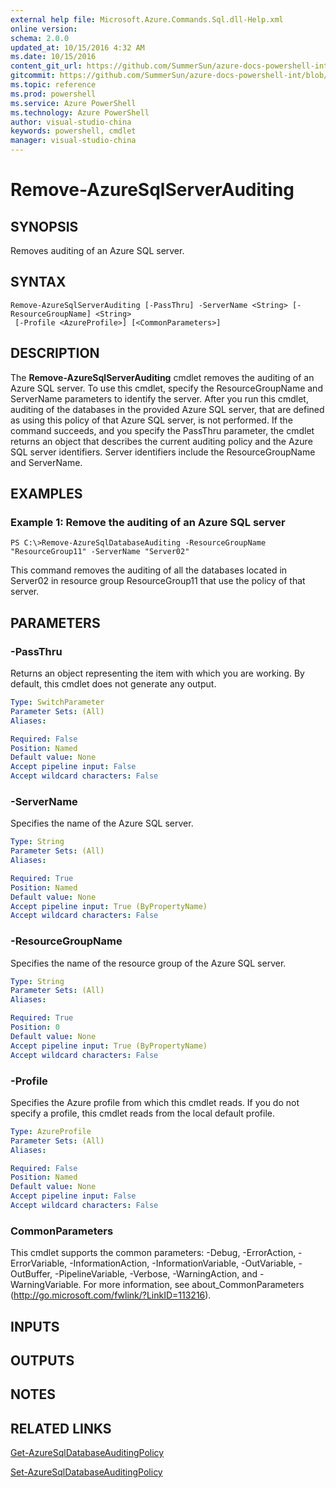 ```yaml
---
external help file: Microsoft.Azure.Commands.Sql.dll-Help.xml
online version: 
schema: 2.0.0
updated_at: 10/15/2016 4:32 AM
ms.date: 10/15/2016
content_git_url: https://github.com/SummerSun/azure-docs-powershell-int/blob/master/azureps-cmdlets-docs/ResourceManager/AzureRM.Sql/v0.9.8/CmdletMDs/Remove-AzureSqlServerAuditing.md
gitcommit: https://github.com/SummerSun/azure-docs-powershell-int/blob/1bfd8e268acfc1799ad3f17c5a982578f54443cf/azureps-cmdlets-docs/ResourceManager/AzureRM.Sql/v0.9.8/CmdletMDs/Remove-AzureSqlServerAuditing.md
ms.topic: reference
ms.prod: powershell
ms.service: Azure PowerShell
ms.technology: Azure PowerShell
author: visual-studio-china
keywords: powershell, cmdlet
manager: visual-studio-china
---
```


# Remove-AzureSqlServerAuditing

## SYNOPSIS
Removes auditing of an Azure SQL server.

## SYNTAX

```
Remove-AzureSqlServerAuditing [-PassThru] -ServerName <String> [-ResourceGroupName] <String>
 [-Profile <AzureProfile>] [<CommonParameters>]
```

## DESCRIPTION
The **Remove-AzureSqlServerAuditing** cmdlet removes the auditing of an Azure SQL server.
To use this cmdlet, specify the ResourceGroupName and ServerName parameters to identify the server.
After you run this cmdlet, auditing of the databases in the provided Azure SQL server, that are defined as using this policy of that Azure SQL server, is not performed.
If the command succeeds, and you specify the PassThru parameter, the cmdlet returns an object that describes the current auditing policy and the Azure SQL server identifiers.
Server identifiers include the ResourceGroupName and ServerName.

## EXAMPLES

### Example 1: Remove the auditing of an Azure SQL server
```
PS C:\>Remove-AzureSqlDatabaseAuditing -ResourceGroupName "ResourceGroup11" -ServerName "Server02"
```

This command removes the auditing of all the databases located in Server02 in resource group ResourceGroup11 that use the policy of that server.

## PARAMETERS

### -PassThru
Returns an object representing the item with which you are working.
By default, this cmdlet does not generate any output.

```yaml
Type: SwitchParameter
Parameter Sets: (All)
Aliases: 

Required: False
Position: Named
Default value: None
Accept pipeline input: False
Accept wildcard characters: False
```

### -ServerName
Specifies the name of the Azure SQL server.

```yaml
Type: String
Parameter Sets: (All)
Aliases: 

Required: True
Position: Named
Default value: None
Accept pipeline input: True (ByPropertyName)
Accept wildcard characters: False
```

### -ResourceGroupName
Specifies the name of the resource group of the Azure SQL server.

```yaml
Type: String
Parameter Sets: (All)
Aliases: 

Required: True
Position: 0
Default value: None
Accept pipeline input: True (ByPropertyName)
Accept wildcard characters: False
```

### -Profile
Specifies the Azure profile from which this cmdlet reads.
If you do not specify a profile, this cmdlet reads from the local default profile.

```yaml
Type: AzureProfile
Parameter Sets: (All)
Aliases: 

Required: False
Position: Named
Default value: None
Accept pipeline input: False
Accept wildcard characters: False
```

### CommonParameters
This cmdlet supports the common parameters: -Debug, -ErrorAction, -ErrorVariable, -InformationAction, -InformationVariable, -OutVariable, -OutBuffer, -PipelineVariable, -Verbose, -WarningAction, and -WarningVariable. For more information, see about_CommonParameters (http://go.microsoft.com/fwlink/?LinkID=113216).

## INPUTS

## OUTPUTS

## NOTES

## RELATED LINKS

[Get-AzureSqlDatabaseAuditingPolicy]()

[Set-AzureSqlDatabaseAuditingPolicy]()

